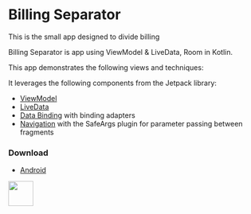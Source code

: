 # Billing Separator

This is the small app designed to divide billing

Billing Separator is app using ViewModel & LiveData, Room in Kotlin.

This app demonstrates the following views and techniques:
  
It leverages the following components from the Jetpack library:

* [ViewModel](https://developer.android.com/topic/libraries/architecture/viewmodel)
* [LiveData](https://developer.android.com/topic/libraries/architecture/livedata)
* [Data Binding](https://developer.android.com/topic/libraries/data-binding/) with binding adapters
* [Navigation](https://developer.android.com/topic/libraries/architecture/navigation/) with the SafeArgs plugin for parameter passing between fragments

### Download

* [Android](https://play.google.com/store/apps/details?id=com.abzagabekov.billingseparator)

[<img src="resources/img/google-play-badge.png" height="50">](https://play.google.com/store/apps/details?id=com.abzagabekov.billingseparator)
